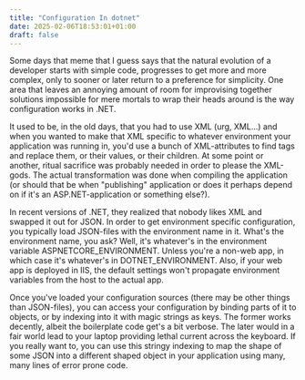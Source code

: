 ```yaml
---
title: "Configuration In dotnet"
date: 2025-02-06T18:53:01+01:00
draft: false
---
```


Some days that meme that I guess says that the natural evolution of a developer starts with simple code, progresses to get more and more complex, only to sooner or later return to a preference for simplicity. One area that leaves an annoying amount of room for improvising together solutions impossible for mere mortals to wrap their heads around is the way configuration works in .NET.

It used to be, in the old days, that you had to use XML (urg, XML...) and when you wanted to make that XML specific to whatever environment your application was running in, you'd use a bunch of XML-attributes to find tags and replace them, or their values, or their children. At some point or another, ritual sacrifice was probably needed in order to please the XML-gods. The actual transformation was done when compiling the application (or should that be when "publishing" application or does it perhaps depend on if it's an ASP.NET-application or something else?).

In recent versions of .NET, they realized that nobody likes XML and swapped it out for JSON. In order to get environment specific configuration, you typically load JSON-files with the environment name in it. What's the environment name, you ask? Well, it's whatever's in the environment variable ASPNETCORE_ENVIRONMENT. Unless you're a non-web app, in which case it's whatever's in DOTNET_ENVIRONMENT. Also, if your web app is deployed in IIS, the default settings won't propagate environment variables from the host to the actual app.

Once you've loaded your configuration sources (there may be other things than JSON-files), you can access your configuration by binding parts of it to objects, or by indexing into it with magic strings as keys. The former works decently, albeit the boilerplate code get's a bit verbose. The later would in a fair world lead to your laptop providing lethal current across the keyboard. If you really want to, you can use this stringy indexing to map the shape of some JSON into a different shaped object in your application using many, many lines of error prone code.
